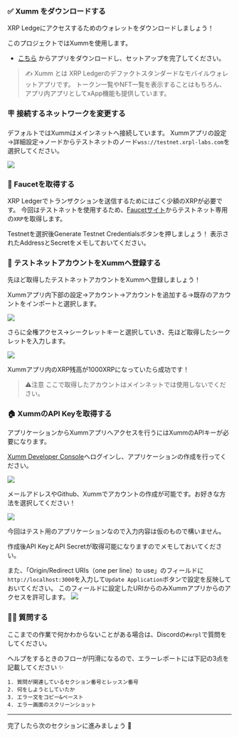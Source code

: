 ### ✅ Xumm をダウンロードする

XRP Ledgeにアクセスするためのウォレットをダウンロードしましょう！

このプロジェクトではXummを使用します。

- [こちら](https://xumm.app) からアプリをダウンロードし、セットアップを完了してください。

> ✍️ Xumm とは
> XRP Ledgerのデファクトスタンダードなモバイルウォレットアプリです。
> トークン一覧やNFT一覧を表示することはもちろん、アプリ内アプリとしてxApp機能も提供しています。

### 🪧 接続するネットワークを変更する

デフォルトではXummはメインネットへ接続しています。
Xummアプリの設定→詳細設定→ノードからテストネットのノード`wss://testnet.xrpl-labs.com`を選択してください。

![](/public/images/XRPL-NFT-Maker/section-1/1_2_1.png)

### 🚰 Faucetを取得する

XRP Ledgerでトランザクションを送信するためにはごく少額のXRPが必要です。
今回はテストネットを使用するため、[Faucetサイト](https://xrpl.org/ja/xrp-testnet-faucet.html)からテストネット専用の`XRP`を取得します。

Testnetを選択後Generate Testnet Credentialsボタンを押しましょう！
表示されたAddressとSecretをメモしておいてください。

### 👤 テストネットアカウントをXummへ登録する

先ほど取得したテストネットアカウントをXummへ登録しましょう！

Xummアプリ内下部の設定→アカウント→アカウントを追加する→既存のアカウントをインポートと選択します。

![](/public/images/XRPL-NFT-Maker/section-1/1_2_2.png)

さらに全権アクセス→シークレットキーと選択していき、先ほど取得したシークレットを入力します。

![](/public/images/XRPL-NFT-Maker/section-1/1_2_3.png)

Xummアプリ内のXRP残高が1000XRPになっていたら成功です！

> ⚠️注意
> ここで取得したアカウントはメインネットでは使用しないでください。

### 🏠 XummのAPI Keyを取得する

アプリケーションからXummアプリへアクセスを行うにはXummのAPIキーが必要になります。

[Xumm Developer Console](https://apps.xumm.dev)へログインし、アプリケーションの作成を行ってください。

![](/public/images/XRPL-NFT-Maker/section-1/1_2_4.png)

メールアドレスやGithub、Xummでアカウントの作成が可能です。お好きな方法を選択してください！

![](/public/images/XRPL-NFT-Maker/section-1/1_2_5.png)

今回はテスト用のアプリケーションなので入力内容は仮のもので構いません。

作成後API KeyとAPI Secretが取得可能になりますのでメモしておいてください。

また、「Origin/Redirect URIs（one per line）to use」のフィールドに`http://localhost:3000`を入力して`Update Application`ボタンで設定を反映しておいてください。
このフィールドに設定したURIからのみXummアプリからのアクセスを許可します。
![](/public/images/XRPL-NFT-Maker/section-1/1_2_6.png)


### 🙋‍♂️ 質問する

ここまでの作業で何かわからないことがある場合は、Discordの`#xrpl`で質問をしてください。

ヘルプをするときのフローが円滑になるので、エラーレポートには下記の3点を記載してください ✨

```
1. 質問が関連しているセクション番号とレッスン番号
2. 何をしようとしていたか
3. エラー文をコピー&ペースト
4. エラー画面のスクリーンショット
```

---

完了したら次のセクションに進みましょう 🎉
